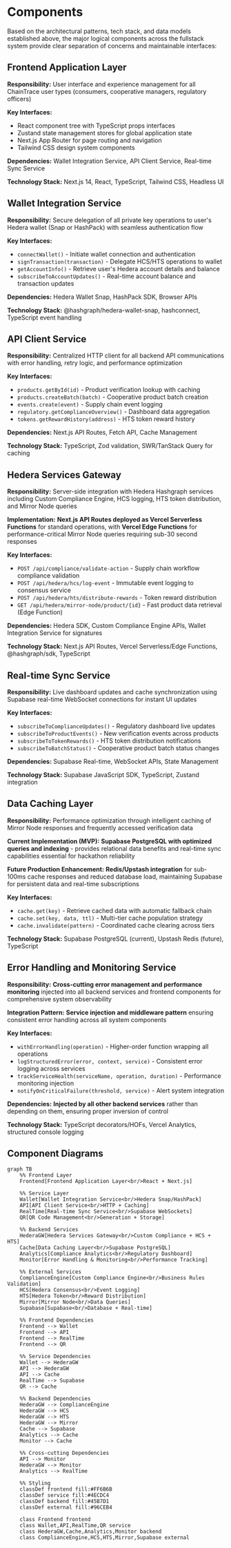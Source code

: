 # Components

Based on the architectural patterns, tech stack, and data models established above, the major logical components across the fullstack system provide clear separation of concerns and maintainable interfaces:

## Frontend Application Layer

**Responsibility:** User interface and experience management for all ChainTrace user types (consumers, cooperative managers, regulatory officers)

**Key Interfaces:**

- React component tree with TypeScript props interfaces
- Zustand state management stores for global application state
- Next.js App Router for page routing and navigation
- Tailwind CSS design system components

**Dependencies:** Wallet Integration Service, API Client Service, Real-time Sync Service

**Technology Stack:** Next.js 14, React, TypeScript, Tailwind CSS, Headless UI

## Wallet Integration Service

**Responsibility:** Secure delegation of all private key operations to user's Hedera wallet (Snap or HashPack) with seamless authentication flow

**Key Interfaces:**

- `connectWallet()` - Initiate wallet connection and authentication
- `signTransaction(transaction)` - Delegate HCS/HTS operations to wallet
- `getAccountInfo()` - Retrieve user's Hedera account details and balance
- `subscribeToAccountUpdates()` - Real-time account balance and transaction updates

**Dependencies:** Hedera Wallet Snap, HashPack SDK, Browser APIs

**Technology Stack:** @hashgraph/hedera-wallet-snap, hashconnect, TypeScript event handling

## API Client Service

**Responsibility:** Centralized HTTP client for all backend API communications with error handling, retry logic, and performance optimization

**Key Interfaces:**

- `products.getById(id)` - Product verification lookup with caching
- `products.createBatch(batch)` - Cooperative product batch creation
- `events.create(event)` - Supply chain event logging
- `regulatory.getComplianceOverview()` - Dashboard data aggregation
- `tokens.getRewardHistory(address)` - HTS token reward history

**Dependencies:** Next.js API Routes, Fetch API, Cache Management

**Technology Stack:** TypeScript, Zod validation, SWR/TanStack Query for caching

## Hedera Services Gateway

**Responsibility:** Server-side integration with Hedera Hashgraph services including Custom Compliance Engine, HCS logging, HTS token distribution, and Mirror Node queries

**Implementation:** **Next.js API Routes deployed as Vercel Serverless Functions** for standard operations, with **Vercel Edge Functions** for performance-critical Mirror Node queries requiring sub-30 second responses

**Key Interfaces:**

- `POST /api/compliance/validate-action` - Supply chain workflow compliance validation
- `POST /api/hedera/hcs/log-event` - Immutable event logging to consensus service
- `POST /api/hedera/hts/distribute-rewards` - Token reward distribution
- `GET /api/hedera/mirror-node/product/{id}` - Fast product data retrieval (Edge Function)

**Dependencies:** Hedera SDK, Custom Compliance Engine APIs, Wallet Integration Service for signatures

**Technology Stack:** Next.js API Routes, Vercel Serverless/Edge Functions, @hashgraph/sdk, TypeScript

## Real-time Sync Service

**Responsibility:** Live dashboard updates and cache synchronization using Supabase real-time WebSocket connections for instant UI updates

**Key Interfaces:**

- `subscribeToComplianceUpdates()` - Regulatory dashboard live updates
- `subscribeToProductEvents()` - New verification events across products
- `subscribeToTokenRewards()` - HTS token distribution notifications
- `subscribeToBatchStatus()` - Cooperative product batch status changes

**Dependencies:** Supabase Real-time, WebSocket APIs, State Management

**Technology Stack:** Supabase JavaScript SDK, TypeScript, Zustand integration

## Data Caching Layer

**Responsibility:** Performance optimization through intelligent caching of Mirror Node responses and frequently accessed verification data

**Current Implementation (MVP):** **Supabase PostgreSQL with optimized queries and indexing** - provides relational data benefits and real-time sync capabilities essential for hackathon reliability

**Future Production Enhancement:** **Redis/Upstash integration** for sub-100ms cache responses and reduced database load, maintaining Supabase for persistent data and real-time subscriptions

**Key Interfaces:**

- `cache.get(key)` - Retrieve cached data with automatic fallback chain
- `cache.set(key, data, ttl)` - Multi-tier cache population strategy
- `cache.invalidate(pattern)` - Coordinated cache clearing across tiers

**Technology Stack:** Supabase PostgreSQL (current), Upstash Redis (future), TypeScript

## Error Handling and Monitoring Service

**Responsibility:** **Cross-cutting error management and performance monitoring** injected into all backend services and frontend components for comprehensive system observability

**Integration Pattern:** **Service injection and middleware pattern** ensuring consistent error handling across all system components

**Key Interfaces:**

- `withErrorHandling(operation)` - Higher-order function wrapping all operations
- `logStructuredError(error, context, service)` - Consistent error logging across services
- `trackServiceHealth(serviceName, operation, duration)` - Performance monitoring injection
- `notifyOnCriticalFailure(threshold, service)` - Alert system integration

**Dependencies:** **Injected by all other backend services** rather than depending on them, ensuring proper inversion of control

**Technology Stack:** TypeScript decorators/HOFs, Vercel Analytics, structured console logging

## Component Diagrams

```mermaid
graph TB
    %% Frontend Layer
    Frontend[Frontend Application Layer<br/>React + Next.js]

    %% Service Layer
    Wallet[Wallet Integration Service<br/>Hedera Snap/HashPack]
    API[API Client Service<br/>HTTP + Caching]
    RealTime[Real-time Sync Service<br/>Supabase WebSockets]
    QR[QR Code Management<br/>Generation + Storage]

    %% Backend Services
    HederaGW[Hedera Services Gateway<br/>Custom Compliance + HCS + HTS]
    Cache[Data Caching Layer<br/>Supabase PostgreSQL]
    Analytics[Compliance Analytics<br/>Regulatory Dashboard]
    Monitor[Error Handling & Monitoring<br/>Performance Tracking]

    %% External Services
    ComplianceEngine[Custom Compliance Engine<br/>Business Rules Validation]
    HCS[Hedera Consensus<br/>Event Logging]
    HTS[Hedera Token<br/>Reward Distribution]
    Mirror[Mirror Node<br/>Data Queries]
    Supabase[Supabase<br/>Database + Real-time]

    %% Frontend Dependencies
    Frontend --> Wallet
    Frontend --> API
    Frontend --> RealTime
    Frontend --> QR

    %% Service Dependencies
    Wallet --> HederaGW
    API --> HederaGW
    API --> Cache
    RealTime --> Supabase
    QR --> Cache

    %% Backend Dependencies
    HederaGW --> ComplianceEngine
    HederaGW --> HCS
    HederaGW --> HTS
    HederaGW --> Mirror
    Cache --> Supabase
    Analytics --> Cache
    Monitor --> Cache

    %% Cross-cutting Dependencies
    API --> Monitor
    HederaGW --> Monitor
    Analytics --> RealTime

    %% Styling
    classDef frontend fill:#FF6B6B
    classDef service fill:#4ECDC4
    classDef backend fill:#45B7D1
    classDef external fill:#96CEB4

    class Frontend frontend
    class Wallet,API,RealTime,QR service
    class HederaGW,Cache,Analytics,Monitor backend
    class ComplianceEngine,HCS,HTS,Mirror,Supabase external
```
